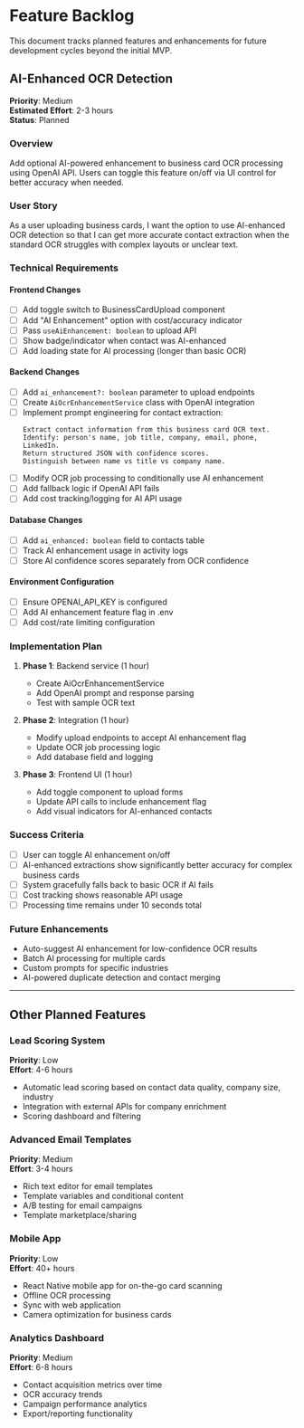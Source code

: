 # Feature Backlog

This document tracks planned features and enhancements for future development cycles beyond the initial MVP.

## AI-Enhanced OCR Detection

**Priority**: Medium  
**Estimated Effort**: 2-3 hours  
**Status**: Planned  

### Overview
Add optional AI-powered enhancement to business card OCR processing using OpenAI API. Users can toggle this feature on/off via UI control for better accuracy when needed.

### User Story
As a user uploading business cards, I want the option to use AI-enhanced OCR detection so that I can get more accurate contact extraction when the standard OCR struggles with complex layouts or unclear text.

### Technical Requirements

#### Frontend Changes
- [ ] Add toggle switch to BusinessCardUpload component
- [ ] Add "AI Enhancement" option with cost/accuracy indicator
- [ ] Pass `useAiEnhancement: boolean` to upload API
- [ ] Show badge/indicator when contact was AI-enhanced
- [ ] Add loading state for AI processing (longer than basic OCR)

#### Backend Changes
- [ ] Add `ai_enhancement?: boolean` parameter to upload endpoints
- [ ] Create `AiOcrEnhancementService` class with OpenAI integration
- [ ] Implement prompt engineering for contact extraction:
  ```
  Extract contact information from this business card OCR text.
  Identify: person's name, job title, company, email, phone, LinkedIn.
  Return structured JSON with confidence scores.
  Distinguish between name vs title vs company name.
  ```
- [ ] Modify OCR job processing to conditionally use AI enhancement
- [ ] Add fallback logic if OpenAI API fails
- [ ] Add cost tracking/logging for AI API usage

#### Database Changes
- [ ] Add `ai_enhanced: boolean` field to contacts table
- [ ] Track AI enhancement usage in activity logs
- [ ] Store AI confidence scores separately from OCR confidence

#### Environment Configuration
- [ ] Ensure OPENAI_API_KEY is configured
- [ ] Add AI enhancement feature flag in .env
- [ ] Add cost/rate limiting configuration

### Implementation Plan

1. **Phase 1**: Backend service (1 hour)
   - Create AiOcrEnhancementService
   - Add OpenAI prompt and response parsing
   - Test with sample OCR text

2. **Phase 2**: Integration (1 hour)
   - Modify upload endpoints to accept AI enhancement flag
   - Update OCR job processing logic
   - Add database field and logging

3. **Phase 3**: Frontend UI (1 hour)
   - Add toggle component to upload forms
   - Update API calls to include enhancement flag
   - Add visual indicators for AI-enhanced contacts

### Success Criteria
- [ ] User can toggle AI enhancement on/off
- [ ] AI-enhanced extractions show significantly better accuracy for complex business cards
- [ ] System gracefully falls back to basic OCR if AI fails
- [ ] Cost tracking shows reasonable API usage
- [ ] Processing time remains under 10 seconds total

### Future Enhancements
- Auto-suggest AI enhancement for low-confidence OCR results
- Batch AI processing for multiple cards
- Custom prompts for specific industries
- AI-powered duplicate detection and contact merging

---

## Other Planned Features

### Lead Scoring System
**Priority**: Low  
**Effort**: 4-6 hours  
- Automatic lead scoring based on contact data quality, company size, industry
- Integration with external APIs for company enrichment
- Scoring dashboard and filtering

### Advanced Email Templates
**Priority**: Medium  
**Effort**: 3-4 hours  
- Rich text editor for email templates
- Template variables and conditional content
- A/B testing for email campaigns
- Template marketplace/sharing

### Mobile App
**Priority**: Low  
**Effort**: 40+ hours  
- React Native mobile app for on-the-go card scanning
- Offline OCR processing
- Sync with web application
- Camera optimization for business cards

### Analytics Dashboard
**Priority**: Medium  
**Effort**: 6-8 hours  
- Contact acquisition metrics over time
- OCR accuracy trends
- Campaign performance analytics
- Export/reporting functionality